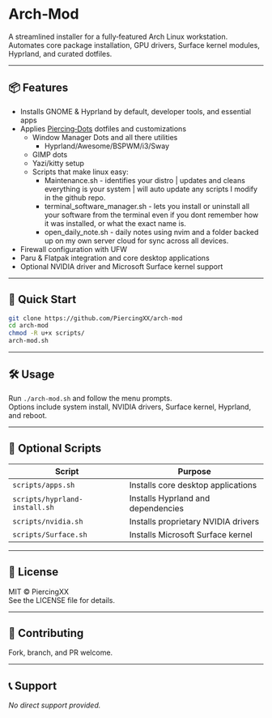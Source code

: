 # Arch‑Mod

A streamlined installer for a fully‑featured Arch Linux workstation.  
Automates core package installation, GPU drivers, Surface kernel modules, Hyprland, and curated dotfiles.

---

## 📦 Features

- Installs GNOME & Hyprland by default, developer tools, and essential apps
- Applies [Piercing‑Dots](https://github.com/PiercingXX/piercing-dots) dotfiles and customizations
    - Window Manager Dots and all there utilities
      - Hyprland/Awesome/BSPWM/i3/Sway
    - GIMP dots
    - Yazi/kitty setup
    - Scripts that make linux easy:
      - Maintenance.sh - identifies your distro | updates and cleans everything is your system | will auto update any scripts I modify in the github repo.
      - terminal_software_manager.sh - lets you install or uninstall all your software from the terminal even if you dont remember how it was installed, or what the exact name is.
      - open_daily_note.sh - daily notes using nvim and a folder backed up on my own server cloud for sync across all devices.
- Firewall configuration with UFW
- Paru & Flatpak integration and core desktop applications
- Optional NVIDIA driver and Microsoft Surface kernel support

---

## 🚀 Quick Start

```bash
git clone https://github.com/PiercingXX/arch-mod
cd arch-mod
chmod -R u+x scripts/
arch-mod.sh
```

---

## 🛠️ Usage

Run `./arch-mod.sh` and follow the menu prompts.  
Options include system install, NVIDIA drivers, Surface kernel, Hyprland, and reboot.

---

## 🔧 Optional Scripts

| Script                | Purpose                                 |
|-----------------------|-----------------------------------------|
| `scripts/apps.sh`     | Installs core desktop applications      |
| `scripts/hyprland-install.sh` | Installs Hyprland and dependencies |
| `scripts/nvidia.sh`   | Installs proprietary NVIDIA drivers     |
| `scripts/Surface.sh`  | Installs Microsoft Surface kernel       |

---

## 📄 License

MIT © PiercingXX  
See the LICENSE file for details.

---

## 🤝 Contributing

Fork, branch, and PR welcome.  

---

## 📞 Support

*No direct support provided.*
```
